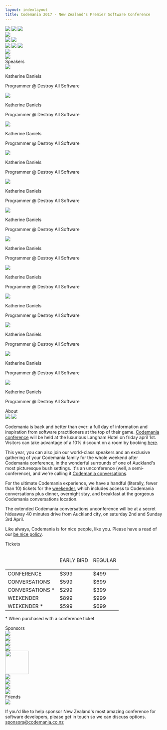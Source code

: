 ```yaml
---
layout: indexlayout
title: Codemania 2017 - New Zealand's Premier Software Conference
---
```

<div class="parallax" id="parallax-box">
  <div class="parallax__layer parallax__layer--back">
    <div class="stars"></div>
    <img src="/images/2017/clouds1.svg" class="clouds1" />
    <img src="/images/2017/clouds2.svg" class="clouds2" />
    <img src="/images/2017/moon.svg" class="moon" />
  </div>
  <div class="parallax__layer parallax__layer--deep">
    <div class="stars-deep"></div>
    <img src="/images/2017/clouds3.svg" class="clouds3" />
    <div class="castle-container">
      <img src="/images/2017/castle.svg" class="castle" />
      <img src="/images/2017/grad.svg" class="castle-overlay" />
    </div>
  </div>
  <div class="parallax__layer parallax__layer--objects">
    <img src="/images/2017/sils1.svg" class="sils1" />
    <img src="/images/2017/sils2.svg" class="sils2" />
    <img src="/images/2017/clouds4.svg" class="clouds4" />
  </div>
  <div class="parallax__layer parallax__layer--base">
    <div id="top"></div>
    <div class="row">
      <div class="col-sm-1 hidden-xs">
      </div>
      <!-- 8/12 width column on medium and small screens, 9/12 width on x-small -->
      <div class="col-sm-8 col-sm-offset-0 col-xs-10 col-xs-offset-1" itemprop="name" name="Codemania 2017">
        <img src="/images/2017/logo.svg" class="masthead" id="masthead" />
      </div>
      <div class="col-sm-2 col-sm-offset-0 col-xs-6 col-xs-offset-3">
        <a target="_blank" href="https://codemania-2017.lilregie.com/" rel="noopener noreferrer"><img src="/images/2017/buy-tickets.svg" class="buytickets" /></a>
      </div>
      <div class="col-sm-1 hidden-xs">
      </div>
    </div>
    <div class="row">
      <div class="titleImageContainer" id="speakers">
        Speakers
      </div>
    </div>
    <div class="row speaker-row oswald-bold">
      <div class="speaker-box speaker-link" id="kiwipom">
        <img src="/images/speakers/2017/ben.png" />
        <p>Katherine Daniels</p>
        <p class="byline">Programmer <span class="hilite">@ Destroy All Software</span></p>
      </div>
      <div class="speaker-box speaker-link" id="kiwipom">
        <img src="/images/speakers/2017/ben.png" />
        <p>Katherine Daniels</p>
        <p class="byline">Programmer <span class="hilite">@ Destroy All Software</span></p>
      </div>
      <div class="speaker-box speaker-link" id="kiwipom">
        <img src="/images/speakers/2017/ben.png" />
        <p>Katherine Daniels</p>
        <p class="byline">Programmer <span class="hilite">@ Destroy All Software</span></p>
      </div>
      <div class="speaker-box speaker-link" id="kiwipom">
        <img src="/images/speakers/2017/ben.png" />
        <p>Katherine Daniels</p>
        <p class="byline">Programmer <span class="hilite">@ Destroy All Software</span></p>
      </div>
      <div class="speaker-box speaker-link" id="kiwipom">
        <img src="/images/speakers/2017/ben.png" />
        <p>Katherine Daniels</p>
        <p class="byline">Programmer <span class="hilite">@ Destroy All Software</span></p>
      </div>
      <div class="speaker-box speaker-link" id="kiwipom">
        <img src="/images/speakers/2017/ben.png" />
        <p>Katherine Daniels</p>
        <p class="byline">Programmer <span class="hilite">@ Destroy All Software</span></p>
      </div>
      <div class="speaker-box speaker-link" id="kiwipom">
        <img src="/images/speakers/2017/ben.png" />
        <p>Katherine Daniels</p>
        <p class="byline">Programmer <span class="hilite">@ Destroy All Software</span></p>
      </div>
      <div class="speaker-box speaker-link" id="kiwipom">
        <img src="/images/speakers/2017/ben.png" />
        <p>Katherine Daniels</p>
        <p class="byline">Programmer <span class="hilite">@ Destroy All Software</span></p>
      </div>
      <div class="speaker-box speaker-link" id="kiwipom">
        <img src="/images/speakers/2017/ben.png" />
        <p>Katherine Daniels</p>
        <p class="byline">Programmer <span class="hilite">@ Destroy All Software</span></p>
      </div>
      <div class="speaker-box speaker-link" id="kiwipom">
        <img src="/images/speakers/2017/ben.png" />
        <p>Katherine Daniels</p>
        <p class="byline">Programmer <span class="hilite">@ Destroy All Software</span></p>
      </div>
      <div class="speaker-box speaker-link" id="kiwipom">
        <img src="/images/speakers/2017/ben.png" />
        <p>Katherine Daniels</p>
        <p class="byline">Programmer <span class="hilite">@ Destroy All Software</span></p>
      </div>
      <div class="speaker-box speaker-link" id="kiwipom">
        <img src="/images/speakers/2017/ben.png" />
        <p>Katherine Daniels</p>
        <p class="byline">Programmer <span class="hilite">@ Destroy All Software</span></p>
      </div>
    </div>
    <div class="row about-title">
      <div class="titleImageContainer" id="about">
        About
      </div>
      <img src="/images/2017/peggy.svg" class="peggy" />
      <img src="/images/2017/fuobe1.svg" class="fuobe1" />
    </div>
    <div class="row">
      <div class="col-sm-3 col-xs-1">
      </div>
      <div class="col-sm-3 col-xs-5 about-text">
        <p>Codemania is back and better than ever: a full day of information and inspiration from software practitioners at the top of their game. <a href="/agenda.html" class="hilite">Codemania conference</a> will be held at the luxurious Langham Hotel on friday april 1st. Visitors can take advantage of a 10% discount on a room by booking <a href="https://gc.synxis.com/rez.aspx?Hotel=27424&Chain=10316&locale=en-US&promo=PEVENTS" class="hilite">here</a>.</p>
        <p>This year, you can also join our world-class speakers and an exclusive gathering of your Codemania family for the whole weekend after Codemania conference, in the wonderful surrounds of one of Auckland's most picturesque bush settings. It's an unconference (well, a semi-conference), and we're calling it <a href="/conversations.html" class="hilite">Codemania conversations</a>.</p>
      </div>
      <div class="col-sm-3 col-xs-5 about-text">
        <p>For the ultimate Codemania experience, we have a handful (literally, fewer than 10) tickets for the <a href="/agenda.html#codemania-conversations" class="hilite">weekender</a>, which includes access to Codemania conversations plus dinner, overnight stay, and breakfast at the gorgeous Codemania conversations location.</p>
        <p>The extended Codemania conversations unconference will be at a secret hideaway 40 minutes drive from Auckland city, on saturday 2nd and Sunday 3rd April.</p>
        <p>Like always, Codemania is for nice people, like you. Please have a read of our <a class="hilite" href="/be-nice.html">be nice policy</a>.</p>
      </div>
      <div class="col-sm-3 col-xs-1">
      </div>
    </div>
    <div class="row tickets-title">
      <div class="titleImageContainer" id="tickets">
        Tickets
      </div>
    </div>
    <div class="row">
      <!-- 8/12 wide on most, 10/12 wide on mobile -->
      <div class="col-sm-8 col-sm-offset-2 col-xs-12 tickets-box">
        <table>
          <thead>
            <tr>
              <td class="venue-column"></td>
              <td class="early-column">
                <p class="oswald-light">EARLY BIRD</p>
              </td>
              <td class="regular-column">
                <p class="oswald-light">REGULAR</p>
              </td>
            </tr>
          </thead>
          <tbody>
            <tr class="ticket-row-odd">
              <td>CONFERENCE</td>
              <td class="oswald-light">$399</td>
              <td class="oswald-light">$499</td>
            </tr>
            <tr class="ticket-row-even">
              <td>CONVERSATIONS</td>
              <td class="oswald-light">$599</td>
              <td class="oswald-light">$699</td>
            </tr>
            <tr class="ticket-row-odd">
              <td>CONVERSATIONS *</td>
              <td class="oswald-light">$299</td>
              <td class="oswald-light">$399</td>
            </tr>
            <tr class="ticket-row-even">
              <td>WEEKENDER</td>
              <td class="oswald-light">$899</td>
              <td class="oswald-light">$999</td>
            </tr>
            <tr class="ticket-row-odd">
              <td>WEEKENDER *</td>
              <td class="oswald-light">$599</td>
              <td class="oswald-light">$699</td>
            </tr>
          </tbody>
        </table>
        <p class="legend">* When purchased with a conference ticket</p>
      </div>
    </div>
    <div class="row">
      <div class="titleImageContainer" id="sponsors">
        Sponsors
      </div>
    </div>
    <div class="sponsors">
      <div class="sponsor">
         <a target="_blank" href="http://www.fraedom.com">
           <img src="/images/sponsors/logo_fraedom.png" />
         </a>
      </div>
      <div class="sponsor">
        <a target="_blank" href="http://www.microsoft.co.nz">
          <img src="/images/sponsors/logo_microsoft.png" />
        </a>
      </div>
      <div class="sponsor">
        <a target="_blank" href="http://pushpay.com">
          <img src="/images/sponsors/logo_pushpay.png" />
        </a>
      </div>
      <div class="sponsor">
        <a target="_blank" href="http://www.trademe.co.nz">
          <img src="/images/sponsors/logo_trademe.png" />
        </a>
      </div>
      <div class="sponsor">
        <a target="_blank" href="http://www.aucklandnz.com/ateed/">
          <img src="/images/sponsors/logo_ateed.png" height="75" />
        </a>
      </div>
      <div class="sponsor">
        <a target="_blank" href="https://octopus.com/">
          <img src="/images/sponsors/logo_octopus.png" />
        </a>
      </div>
      <div class="sponsor">
        <a target="_blank" href="https://serato.com/">
          <img src="/images/sponsors/logo_serato.png" />
        </a>
      </div>
      <div class="sponsor">
        <a target="_blank" href="http://www.vodafone.co.nz/">
          <img src="/images/sponsors/logo_vodafone.png" />
        </a>
      </div>
      <div class="sponsor">
        <a target="_blank" href="http://www.raygun.io">
          <img src="/images/sponsors/logo_raygun.png" />
        </a>
      </div>
    </div>
    <div class="row">
      <div class="titleImageContainer" id="friends">
        Friends
      </div>
    </div>
    <div class="row sponsor-row">
      <div class="row">
        <div class="col-lg-12 col-sm-12 col-xs-12 cm-sponsor-box">
          <a target="_blank" href="http://yowconference.com.au/">
            <img src="/images/sponsors/logo_yow.png" />
          </a>
        </div>
      </div>
    </div>
    <div class="row">
      <div class="col-xs-10 col-xs-offset-1" id="footer">
        <p>If you'd like to help sponsor New Zealand's most amazing conference for software developers, please get in touch so we can discuss options. <a class="hilite email" href="mailto:sponsors@codemania.co.nz">sponsors@codemania.co.nz</a></p>
      </div>
    </div>
  </div>
</div>
